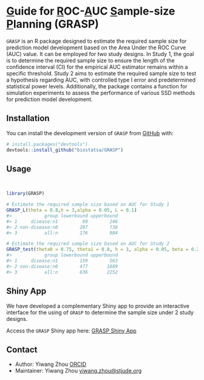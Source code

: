 
<!-- README.md is generated from README.Rmd. Please edit that file -->

# <u>G</u>uide for <u>R</u>OC-<u>A</u>UC <u>S</u>ample-size <u>P</u>lanning (GRASP)

`GRASP` is an R package designed to estimate the required sample size
for prediction model development based on the Area Under the ROC Curve
(AUC) value. It can be employed for two study designs. In Study 1, the
goal is to determine the required sample size to ensure the length of
the confidence interval (CI) for the empirical AUC estimator remains
within a specific threshold. Study 2 aims to estimate the required
sample size to test a hypothesis regarding AUC, with controlled type I
error and predetermined statistical power levels. Additionally, the
package contains a function for simulation experiments to assess the
performance of various SSD methods for prediction model development.

## Installation

You can install the development version of `GRASP` from
[GitHub](https://github.com/) with:

``` r
# install.packages("devtools")
devtools::install_github("biostatsa/GRASP")
```

## Usage

``` r


library(GRASP)

# Estimate the required sample size based on AUC for Study 1
GRASP_L(theta = 0.8,h = 3,alpha = 0.05, L = 0.1)
#>            group lowerbound upperbound
#> 1     disease:n1         69        246
#> 2 non-disease:n0        207        738
#> 3          all:n        276        984

# Estimate the required sample size based on AUC for Study 2  
GRASP_test(theta0 = 0.75, theta1 = 0.8, h = 3, alpha = 0.05, beta = 0.2)
#>            group lowerbound upperbound
#> 1     disease:n1        159        563
#> 2 non-disease:n0        477       1689
#> 3          all:n        636       2252
```

## Shiny App

We have developed a complementary Shiny app to provide an interactive
interface for the using of `GRASP` to determine the sample size under 2
study designs.

Access the `GRASP` Shiny app here: [GRASP Shiny
App](https://sjbiostat.shinyapps.io/GRASP/)

## Contact

- Author: Yiwang Zhou [ORCID](https://orcid.org/0000-0002-8023-205X)
- Maintainer: Yiwang Zhou <yiwang.zhou@stjude.org>
